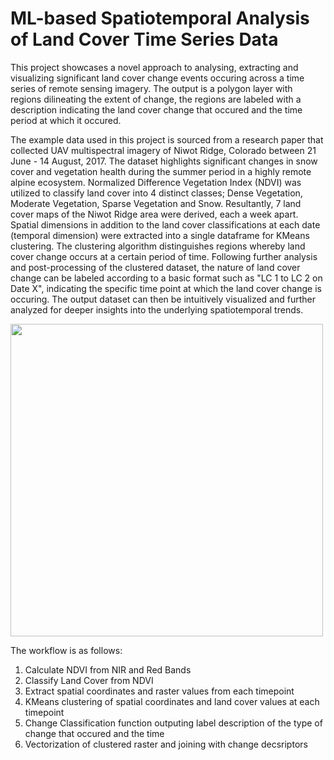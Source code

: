 # ML-based Spatiotemporal Analysis of Land Cover Time Series Data

This project showcases a novel approach to analysing, extracting and visualizing significant land cover change events occuring across a time series of remote sensing imagery. The output is a polygon layer with regions dilineating the extent of change, the regions are labeled with a description indicating the land cover change that occured and the time period at which it occured.

The example data used in this project is sourced from a research paper that collected UAV multispectral imagery of Niwot Ridge, Colorado between 21 June - 14 August, 2017. The dataset highlights significant changes in snow cover and vegetation health during the summer period in a highly remote alpine ecosystem. Normalized Difference Vegetation Index (NDVI) was utilized to classify land cover into 4 distinct classes; Dense Vegetation, Moderate Vegetation, Sparse Vegetation and Snow. Resultantly, 7 land cover maps of the Niwot Ridge area were derived, each a week apart. Spatial dimensions in addition to the land cover classifications at each date (temporal dimension) were extracted into a single dataframe for KMeans clustering. The clustering algorithm distinguishes regions whereby land cover change occurs at a certain period of time. Following further analysis and post-processing of the clustered dataset, the nature of land cover change can be labeled according to a basic format such as "LC 1 to LC 2 on Date X", indicating the specific time point at which the land cover change is occuring. The output dataset can then be intuitively visualized and further analyzed for deeper insights into the underlying spatiotemporal trends.

<img src="visualization/NiwotRidge_SpatioTemporal.png" width="500" padding-right="250">


The workflow is as follows:
1. Calculate NDVI from NIR and Red Bands
2. Classify Land Cover from NDVI
3. Extract spatial coordinates and raster values from each timepoint
4. KMeans clustering of spatial coordinates and land cover values at each timepoint
5. Change Classification function outputing label description of the type of change that occured and the time
6. Vectorization of clustered raster and joining with change decsriptors

